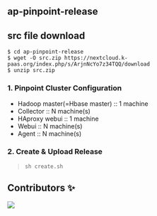 ## ap-pinpoint-release

## src file download
```
$ cd ap-pinpoint-release
$ wget -O src.zip https://nextcloud.k-paas.org/index.php/s/ArjnNcYo7z34TQQ/download
$ unzip src.zip
```

### 1. Pinpoint Cluster Configuration
- Hadoop master(=Hbase master) :: 1 machine
- Collector :: N machine(s)
- HAproxy webui ::  1 machine
- Webui :: N machine(s)
- Agent :: N machine(s)

### 2. Create & Upload Release
>`sh create.sh`

## Contributors ✨
<a href="https://github.com/K-PaaS/ap-pinpoint-release/graphs/contributors">
  <img src="https://contrib.rocks/image?repo=K-PaaS/ap-pinpoint-release" />
</a>
